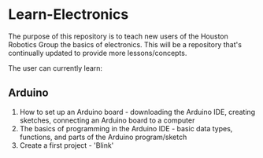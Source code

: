 # Learn-Electronics

The purpose of this repository is to teach new users of the Houston Robotics Group the basics of electronics. This will be a repository that's continually updated to provide more lessons/concepts.

The user can currently learn:

## Arduino
1. How to set up an Arduino board - downloading the Arduino IDE, creating sketches, connecting an Arduino board to a computer
2. The basics of programming in the Arduino IDE - basic data types, functions, and parts of the Arduino program/sketch
3. Create a first project - 'Blink'
